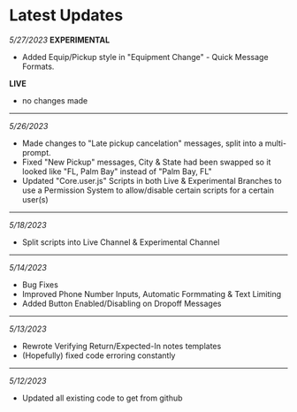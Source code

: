 # Latest Updates

*5/27/2023*
**EXPERIMENTAL**
* Added Equip/Pickup style in "Equipment Change" - Quick Message Formats.

**LIVE**
- no changes made
----
*5/26/2023*
* Made changes to "Late pickup cancelation" messages, split into a multi-prompt.
* Fixed "New Pickup" messages, City & State had been swapped so it looked like "FL, Palm Bay" instead of "Palm Bay, FL"
* Updated "Core.user.js" Scripts in both Live & Experimental Branches to use a Permission System to allow/disable certain scripts for a certain user(s)

----
*5/18/2023*
* Split scripts into Live Channel & Experimental Channel

----
*5/14/2023*
* Bug Fixes
* Improved Phone Number Inputs, Automatic Formmating & Text Limiting
* Added Button Enabled/Disabling on Dropoff Messages

----
*5/13/2023*
* Rewrote Verifying Return/Expected-In notes templates
* (Hopefully) fixed code erroring constantly

----
*5/12/2023*
* Updated all existing code to get from github
